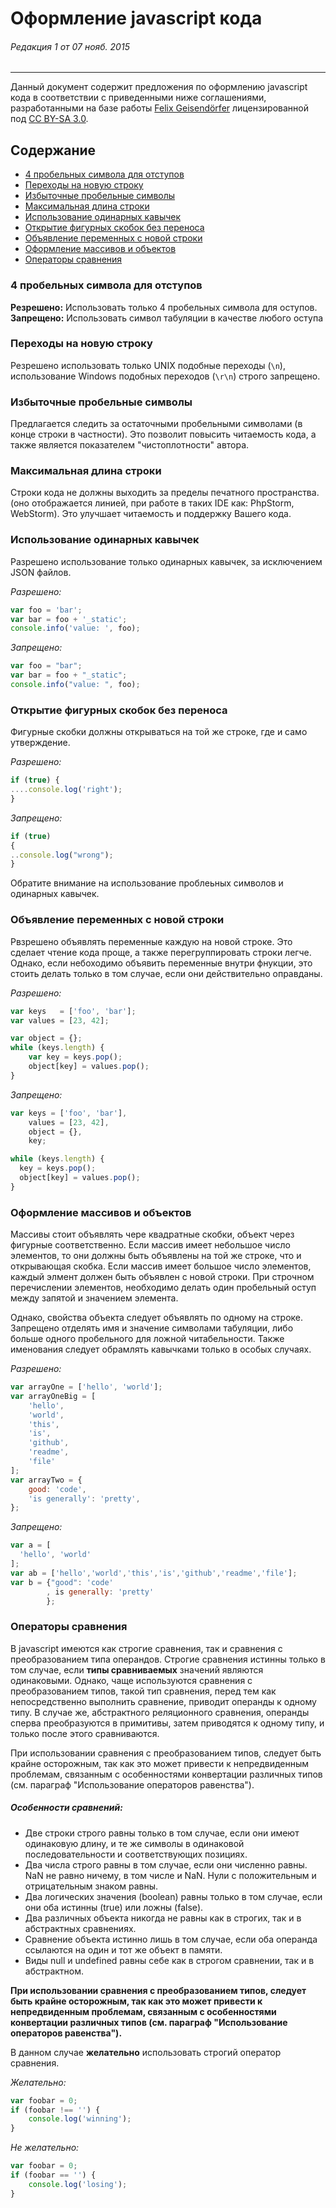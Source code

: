 # Оформление javascript кода
###### Редакция 1 от 07 нояб. 2015
------
Данный документ содержит предложения по оформлению javascript кода в соответствии с приведенными ниже соглашениями, разработанными на базе работы [Felix Geisendörfer](http://felixge.de/) лицензированной под [CC BY-SA 3.0](http://creativecommons.org/licenses/by-sa/3.0/).

## Содержание
* [4 пробельных символа для отступов](#4-пробельных-символа-для-отступов)
* [Переходы на новую строку](#Переходы-на-новую-строку)
* [Избыточные пробельные символы](#Избыточные-пробельные-символы)
* [Максимальная длина строки](#Максимальная-длина-строки)
* [Использование одинарных кавычек](#Использование-одинарных-кавычек)
* [Открытие фигурных скобок без переноса](#Открытие-фигурных-скобок-без-переноса)
* [Объявление переменных с новой строки](#Объявление-переменных-с-новой-строки)
* [Оформление массивов и объектов](#Оформление-массивов-и-объектов)
* [Операторы сравнения](#Операторы-сравнения)

### 4 пробельных символа для отступов
**Резрешено:** Использовать только 4 пробельных символа для оступов.
**Запрещено:** Использовать символ табуляции в качестве любого оступа

### Переходы на новую строку
Резрешено использовать только UNIX подобные переходы (`\n`), использование Windows подобных переходов (`\r\n`) строго запрещено.

### Избыточные пробельные символы
Предлагается следить за остаточными пробельными символами (в конце строки в частности).
Это позволит повысить читаемость кода, а также является показателем "чистоплотности" автора.

### Максимальная длина строки
Строки кода не должны выходить за пределы печатного пространства. (оно отображается линией, при работе в таких IDE как: PhpStorm, WebStorm).
Это улучшает читаемость и поддержку Вашего кода.

### Использование одинарных кавычек
Разрешено использование только одинарных кавычек, за исключением JSON файлов.

*Разрешено:*

```js
var foo = 'bar';
var bar = foo + '_static';
console.info('value: ', foo);
```

*Запрещено:*

```js
var foo = "bar";
var bar = foo + "_static";
console.info("value: ", foo);
```

### Открытие фигурных скобок без переноса
Фигурные скобки должны открываться на той же строке, где и само утверждение.

*Разрешено:*

```js
if (true) {
....console.log('right');
}
```

*Запрещено:*

```js
if (true)
{
..console.log("wrong");
}
```

Обратите внимание на использование проблеьных символов и одинарных кавычек.

### Объявление переменных с новой строки
Рвзрешено объявлять переменные каждую на новой строке. Это сделает чтение кода проще, а также перегруппировать строки легче. Однако, если небоходимо объявить переменные внутри фнукции, это стоить делать только в том случае, если они действительно оправданы.

*Разрешено:*

```js
var keys   = ['foo', 'bar'];
var values = [23, 42];

var object = {};
while (keys.length) {
    var key = keys.pop();
    object[key] = values.pop();
}
```

*Запрещено:*

```js
var keys = ['foo', 'bar'],
    values = [23, 42],
    object = {},
    key;

while (keys.length) {
  key = keys.pop();
  object[key] = values.pop();
}
```

### Оформление массивов и объектов
Массивы стоит объявлять чере квадратные скобки, объект через фигурные соответственно.
Если массив имеет небольшое число элементов, то они должны быть объявлены на той же строке, что и открывающая скобка.
Если массив имеет большое число элементов, каждый элмент должен быть объявлен с новой строки.
При строчном перечислении элементов, необходимо делать один пробельный оступ между запятой и значением элемента.

Однако, свойства объекта следует объявлять по одному на строке. Запрещено отделять имя и значение символами табуляции, либо больше одного пробельного для ложной читабельности. Также именования следует обрамлять кавычками только в особых случаях.

*Разрешено:*

```js
var arrayOne = ['hello', 'world'];
var arrayOneBig = [
    'hello',
    'world',
    'this',
    'is',
    'github',
    'readme',
    'file'
];
var arrayTwo = {
    good: 'code',
    'is generally': 'pretty',
};
```

*Запрещено:*

```js
var a = [
  'hello', 'world'
];
var ab = ['hello','world','this','is','github','readme','file'];
var b = {"good": 'code'
        , is generally: 'pretty'
        };
```

### Операторы сравнения
В javascript имеются как строгие сравнения, так и сравнения с преобразованием типа операндов. Строгие сравнения истинны только в том случае, если **типы сравниваемых** значений являются одинаковыми. Однако, чаще используются сравнения с преобразованием типов, такой тип сравнения, перед тем как непосредственно выполнить сравнение, приводит операнды к одному типу. В случае же, абстрактного реляционного сравнения, операнды сперва преобразуются в примитивы, затем приводятся к одному типу, и только после этого сравниваются.

При использовании сравнения с преобразованием типов, следует быть крайне осторожным, так как это может привести к непредвиденным проблемам, связанным с особенностями конвертации различных типов (см. параграф "Использование операторов равенства").

##### Особенности сравнений:
* Две строки строго равны только в том случае, если они имеют одинаковую длину, и те же символы в одинаковой последовательности и соответствующих позициях.
* Два числа строго равны в том случае, если они численно равны. NaN не равно ничему, в том числе и NaN. Нули с положительным и отрицательным знаком равны.
* Два логических значения (boolean) равны только в том случае, если они оба истинны (true) или ложны (false).
* Два различных объекта никогда не равны как в строгих, так и в абстрактных сравнениях.
* Сравнение объекта истинно лишь в том случае, если оба операнда ссылаются на один и тот же объект в памяти.
* Виды null и undefined равны себе как в строгом сравнении, так и в абстрактном.

**При использовании сравнения с преобразованием типов, следует быть крайне осторожным, так как это может привести к непредвиденным проблемам, связанным с особенностями конвертации различных типов (см. параграф "Использование операторов равенства").**

В данном случае **желательно** использовать строгий оператор сравнения.

*Желательно:*

```js
var foobar = 0;
if (foobar !== '') {
    console.log('winning');
}

```

*Не желательно:*

```js
var foobar = 0;
if (foobar == '') {
    console.log('losing');
}
